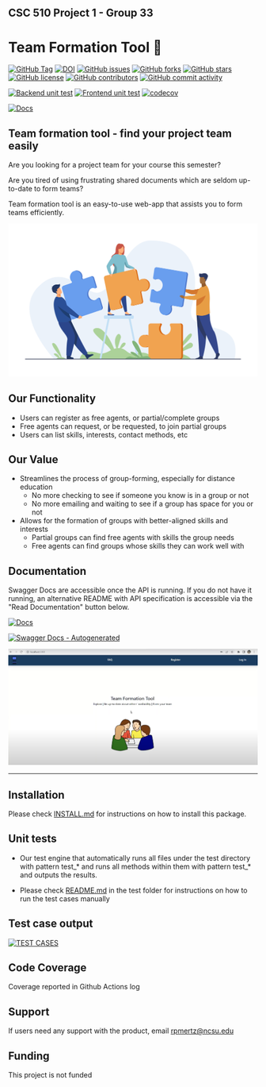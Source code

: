 ## CSC 510 Project 1 - Group 33
# Team Formation Tool 🦸



[![GitHub Tag](https://img.shields.io/github/v/tag/sreedhara-aneesh/csc510-fall22-p1-g33?style=plastic)](https://github.com/sreedhara-aneesh/csc510-fall22-p1-g33/releases)
[![DOI](https://zenodo.org/badge/DOI/10.5281/zenodo.7150459.svg)](https://doi.org/10.5281/zenodo.7150459)
[![GitHub issues](https://img.shields.io/github/issues/sreedhara-aneesh/csc510-fall22-p1-g33)](https://github.com/sreedhara-aneesh/csc510-fall22-p1-g33/issues)
[![GitHub forks](https://img.shields.io/github/forks/sreedhara-aneesh/csc510-fall22-p1-g33)](https://github.com/sreedhara-aneesh/csc510-fall22-p1-g33/network/members)
[![GitHub stars](https://img.shields.io/github/stars/sreedhara-aneesh/csc510-fall22-p1-g33)](https://github.com/sreedhara-aneesh/csc510-fall22-p1-g33/stargazers)
[![GitHub license](https://img.shields.io/github/license/sreedhara-aneesh/csc510-fall22-p1-g33)](https://github.com/sreedhara-aneesh/csc510-fall22-p1-g33/blob/main/LICENSE.md)
[![GitHub contributors](https://img.shields.io/github/contributors/sreedhara-aneesh/csc510-fall22-p1-g33)](https://github.com/sreedhara-aneesh/csc510-fall22-p1-g33/graphs/contributors)
[![GitHub commit activity](https://img.shields.io/github/commit-activity/m/sreedhara-aneesh/csc510-fall22-p1-g33)](https://github.com/sreedhara-aneesh/csc510-fall22-p1-g33/graphs/commit-activity)


[![Backend unit test](https://github.com/sreedhara-aneesh/csc510-fall22-p1-g33/actions/workflows/backend-unit-test.yml/badge.svg)](https://github.com/sreedhara-aneesh/csc510-fall22-p1-g33/actions/workflows/backend-unit-test.yml)
[![Frontend unit test](https://github.com/sreedhara-aneesh/csc510-fall22-p1-g33/actions/workflows/frontend-unit-test.yml/badge.svg)](https://github.com/sreedhara-aneesh/csc510-fall22-p1-g33/actions/workflows/frontend-unit-test.yml)
[![codecov](https://codecov.io/gh/sreedhara-aneesh/csc510-fall22-p1-g33/branch/main/graph/badge.svg?token=)](https://codecov.io/gh/sreedhara-aneesh/csc510-fall22-p1-g33)


[![Docs](https://img.shields.io/badge/Read_Documentation-blue.svg)](https://github.com/sreedhara-aneesh/csc510-fall22-p1-g33/blob/main/Backend/docs/apidocs.md)


## Team formation tool - find your project team easily

Are you looking for a project team for your course this semester? 

Are you tired of using frustrating shared documents which are seldom up-to-date to form teams? 

Team formation tool is an easy-to-use web-app that assists you to form teams efficiently. 

![team](docs/team.jpg)

## Our Functionality

- Users can register as free agents, or partial/complete groups
- Free agents can request, or be requested, to join partial groups
- Users can list skills, interests, contact methods, etc

## Our Value

- Streamlines the process of group-forming, especially for distance education
    - No more checking to see if someone you know is in a group or not
    - No more emailing and waiting to see if a group has space for you or not
- Allows for the formation of groups with better-aligned skills and interests
    - Partial groups can find free agents with skills the group needs
    - Free agents can find groups whose skills they can work well with
## Documentation

Swagger Docs are accessible once the API is running. If you do not have it running, an alternative README with API specification is accessible via the "Read Documentation" button below.

[![Docs](https://img.shields.io/badge/Read_Documentation-blue.svg)](https://github.com/sreedhara-aneesh/csc510-fall22-p1-g33/blob/main/Backend/docs/apidocs.md)

[![Swagger Docs - Autogenerated](https://img.shields.io/static/v1?label=Swagger&message=Docs&color=green)](http://127.0.0.1:5000/apidocs/)

[![DEMO](docs/demo.png)](https://user-images.githubusercontent.com/7265270/194771098-65e7c2fa-4ab0-4bc4-8525-76e2565aa2cb.mp4)

---
## Installation

Please check [INSTALL.md](INSTALL.md) for instructions on how to install this package. 



## Unit tests

- Our test engine that automatically runs all files under the test directory with pattern test_* and runs all methods within them with pattern test_* and outputs the results.

- Please check [README.md](tests/README.md) in the test folder for instructions on how to run the test cases manually
## Test case output 

[![TEST CASES](https://asciinema.org/a/O2kBZiiGGwfob9ZAenMRto55E.svg)](https://asciinema.org/a/O2kBZiiGGwfob9ZAenMRto55E)

## Code Coverage

Coverage reported in Github Actions log 

## Support

If users need any support with the product, email rpmertz@ncsu.edu

## Funding

This project is not funded
